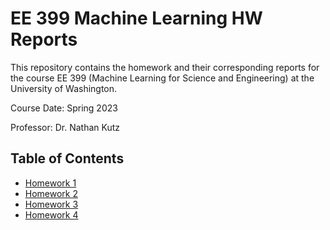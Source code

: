 # EE 399 Machine Learning HW Reports
This repository contains the homework and their corresponding reports for the course EE 399 (Machine Learning for Science and Engineering) at the University of Washington.  

Course Date: Spring 2023  

Professor: Dr. Nathan Kutz  


## Table of Contents
- [Homework 1](./homework1/REPORT.md)
- [Homework 2](./homework2/REPORT.md)
- [Homework 3](./homework3/REPORT.md)
- [Homework 4](./homework4/REPORT.md)
